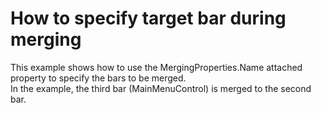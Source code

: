 # How to specify target bar during merging


This example shows how to use the MergingProperties.Name attached property to specify the bars to be merged.<br />In the example, the third bar (MainMenuControl) is merged to the second bar.

<br/>


